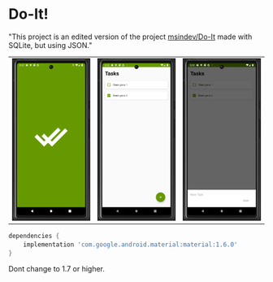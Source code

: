 # Do-It!

"This project is an edited version of the project [msindev/Do-It](https://github.com/msindev/Do-It) made with SQLite, but using JSON."


<table>
<tbody>
  <tr>
    <td><img src="images/Splash.png"> </td>
    <td><img src="images/main.png"></td>
    <td><img src="images/AddNewTask.png"> </td>
  </tr>
</tbody>
</table>

```groovy
dependencies {
    implementation 'com.google.android.material:material:1.6.0'
}
```

Dont change to 1.7 or higher.